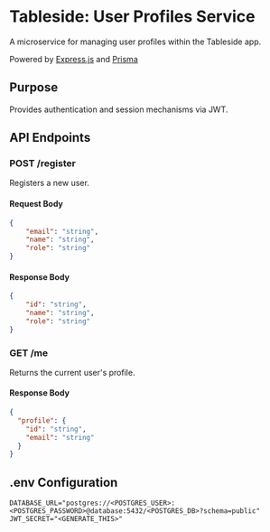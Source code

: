 # Tableside: User Profiles Service

A microservice for managing user profiles within the Tableside app.

Powered by [Express.js](https://expressjs.com) and [Prisma](https://www.prisma.io)

## Purpose

Provides authentication and session mechanisms via JWT.

## API Endpoints

### POST /register
Registers a new user.

#### Request Body
```json
{
    "email": "string",
    "name": "string",
    "role": "string"
}
```

#### Response Body
```json
{
    "id": "string",
    "name": "string",
    "role": "string"
}
```

### GET /me
Returns the current user's profile.

#### Response Body
```json
{
  "profile": {
    "id": "string",
    "email": "string"
  }
}
```

## .env Configuration
```dotenv
DATABASE_URL="postgres://<POSTGRES_USER>:<POSTGRES_PASSWORD>@database:5432/<POSTGRES_DB>?schema=public"
JWT_SECRET="<GENERATE_THIS>"

```